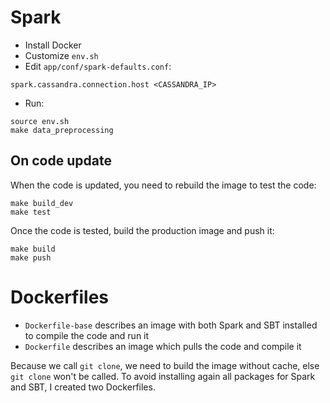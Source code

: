 # Spark

* Install Docker
* Customize `env.sh`
* Edit `app/conf/spark-defaults.conf`:

```
spark.cassandra.connection.host <CASSANDRA_IP>
```

* Run:

```
source env.sh
make data_preprocessing
```

## On code update

When the code is updated, you need to rebuild the image to test the code:

```
make build_dev
make test
```

Once the code is tested, build the production image and push it:

```
make build
make push
```

# Dockerfiles

* `Dockerfile-base` describes an image with both Spark and SBT installed to compile the code and run it
* `Dockerfile` describes an image which pulls the code and compile it

Because we call `git clone`, we need to build the image without cache, else `git clone`
won't be called. To avoid installing again all packages for Spark and SBT, I created
two Dockerfiles.
